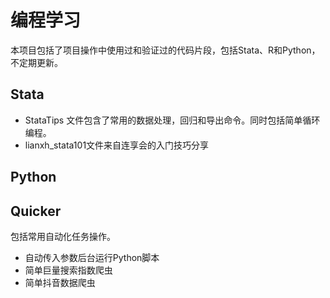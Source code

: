 # 编程学习
本项目包括了项目操作中使用过和验证过的代码片段，包括Stata、R和Python，不定期更新。
## Stata
* StataTips 文件包含了常用的数据处理，回归和导出命令。同时包括简单循环编程。
* lianxh_stata101文件来自连享会的入门技巧分享

## Python


## Quicker
包括常用自动化任务操作。
* 自动传入参数后台运行Python脚本
* 简单巨量搜索指数爬虫
* 简单抖音数据爬虫
